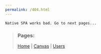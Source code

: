 ```yaml
---
permalink: /404.html
---
```

`Native SPA works bad. Go to next pages...`

> ### Pages:  
> [Home](/) | [Canvas](/canvas) | [Users](/users)

